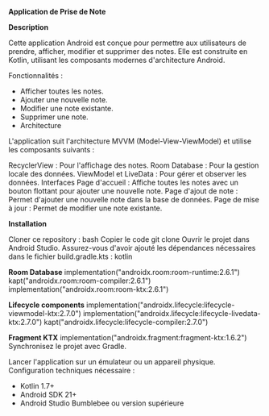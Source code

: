 **Application de Prise de Note**


**Description**

Cette application Android est conçue pour permettre aux utilisateurs de prendre, afficher, modifier et supprimer des notes. Elle est construite en Kotlin, utilisant les composants modernes d'architecture Android.

Fonctionnalités :

  - Afficher toutes les notes.
  - Ajouter une nouvelle note.
  - Modifier une note existante.
  - Supprimer une note.
  - Architecture


L'application suit l'architecture MVVM (Model-View-ViewModel) et utilise les composants suivants :

RecyclerView : Pour l'affichage des notes.
Room Database : Pour la gestion locale des données.
ViewModel et LiveData : Pour gérer et observer les données.
Interfaces
Page d'accueil : Affiche toutes les notes avec un bouton flottant pour ajouter une nouvelle note.
Page d'ajout de note : Permet d'ajouter une nouvelle note dans la base de données.
Page de mise à jour : Permet de modifier une note existante.

**Installation**

Cloner ce repository :
bash
Copier le code
git clone 
Ouvrir le projet dans Android Studio.
Assurez-vous d'avoir ajouté les dépendances nécessaires dans le fichier build.gradle.kts :
kotlin

**Room Database**
implementation("androidx.room:room-runtime:2.6.1")
kapt("androidx.room:room-compiler:2.6.1")
implementation("androidx.room:room-ktx:2.6.1")

**Lifecycle components**
implementation("androidx.lifecycle:lifecycle-viewmodel-ktx:2.7.0")
implementation("androidx.lifecycle:lifecycle-livedata-ktx:2.7.0")
kapt("androidx.lifecycle:lifecycle-compiler:2.7.0")

**Fragment KTX**
implementation("androidx.fragment:fragment-ktx:1.6.2")
Synchronisez le projet avec Gradle.

Lancer l'application sur un émulateur ou un appareil physique.
Configuration techniques nécessaire :

  - Kotlin 1.7+
  - Android SDK 21+  
  - Android Studio Bumblebee ou version supérieure
